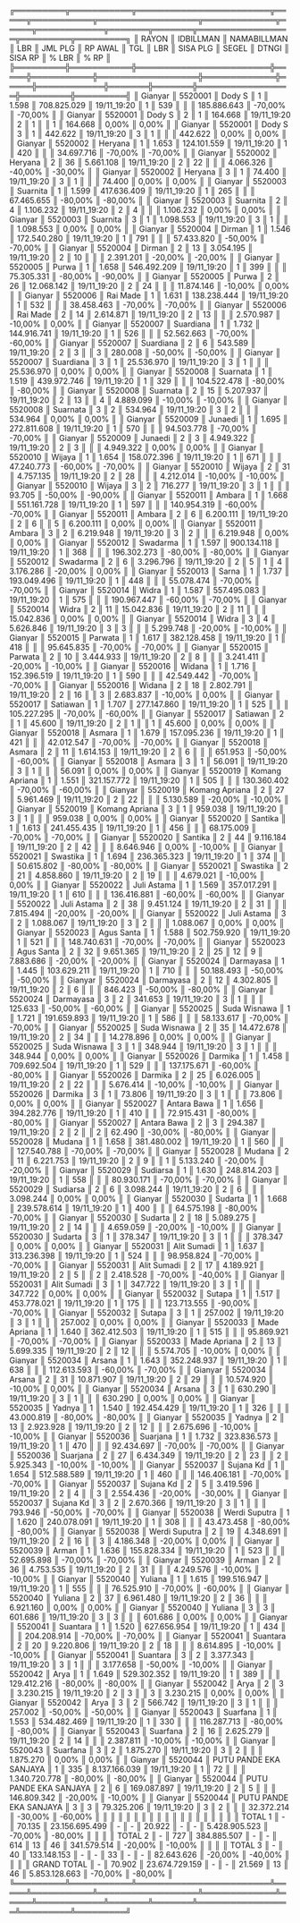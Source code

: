 ╔═════════╦═══════════╦════════════════════════╦═════╦═══════════╦══════════════════╦═════════════╦═════╦════════════╦═══════╦═══════╦═════════════════╦═════════╦═════════╗
║  RAYON  ║ IDBILLMAN ║      NAMABILLMAN       ║ LBR ║  JML PLG  ║     RP AWAL      ║     TGL     ║ LBR ║  SISA PLG  ║ SEGEL ║ DTNGI ║     SISA RP     ║  % LBR  ║  % RP   ║
╠═════════╬═══════════╬════════════════════════╬═════╬═══════════╬══════════════════╬═════════════╬═════╬════════════╬═══════╬═══════╬═════════════════╬═════════╬═════════╣
║ Gianyar ║   5520001 ║ Dody S                 ║ 1   ║  1.598    ║  708.825.029     ║ 19/11_19:20 ║ 1   ║  539       ║       ║       ║  185.886.643    ║ -70,00% ║ -70,00% ║
║ Gianyar ║   5520001 ║ Dody S                 ║ 2   ║  1        ║  164.668         ║ 19/11_19:20 ║ 2   ║  1         ║       ║ 1     ║  164.668        ║ 0,00%   ║ 0,00%   ║
║ Gianyar ║   5520001 ║ Dody S                 ║ 3   ║  1        ║  442.622         ║ 19/11_19:20 ║ 3   ║  1         ║       ║       ║  442.622        ║ 0,00%   ║ 0,00%   ║
║ Gianyar ║   5520002 ║ Heryana                ║ 1   ║  1.653    ║  124.101.559     ║ 19/11_19:20 ║ 1   ║  420       ║       ║       ║  34.697.716     ║ -70,00% ║ -70,00% ║
║ Gianyar ║   5520002 ║ Heryana                ║ 2   ║  36       ║  5.661.108       ║ 19/11_19:20 ║ 2   ║  22        ║       ║       ║  4.066.326      ║ -40,00% ║ -30,00% ║
║ Gianyar ║   5520002 ║ Heryana                ║ 3   ║  1        ║  74.400          ║ 19/11_19:20 ║ 3   ║  1         ║       ║       ║  74.400         ║ 0,00%   ║ 0,00%   ║
║ Gianyar ║   5520003 ║ Suarnita               ║ 1   ║  1.599    ║  417.636.409     ║ 19/11_19:20 ║ 1   ║  265       ║       ║       ║  67.465.655     ║ -80,00% ║ -80,00% ║
║ Gianyar ║   5520003 ║ Suarnita               ║ 2   ║  4        ║  1.106.232       ║ 19/11_19:20 ║ 2   ║  4         ║       ║       ║  1.106.232      ║ 0,00%   ║ 0,00%   ║
║ Gianyar ║   5520003 ║ Suarnita               ║ 3   ║  1        ║  1.098.553       ║ 19/11_19:20 ║ 3   ║  1         ║       ║       ║  1.098.553      ║ 0,00%   ║ 0,00%   ║
║ Gianyar ║   5520004 ║ Dirman                 ║ 1   ║  1.546    ║  172.540.280     ║ 19/11_19:20 ║ 1   ║  791       ║       ║       ║  57.433.820     ║ -50,00% ║ -70,00% ║
║ Gianyar ║   5520004 ║ Dirman                 ║ 2   ║  13       ║  3.054.195       ║ 19/11_19:20 ║ 2   ║  10        ║       ║       ║  2.391.201      ║ -20,00% ║ -20,00% ║
║ Gianyar ║   5520005 ║ Purwa                  ║ 1   ║  1.658    ║  546.492.209     ║ 19/11_19:20 ║ 1   ║  399       ║       ║       ║  75.305.331     ║ -80,00% ║ -90,00% ║
║ Gianyar ║   5520005 ║ Purwa                  ║ 2   ║  26       ║  12.068.142      ║ 19/11_19:20 ║ 2   ║  24        ║       ║       ║  11.874.146     ║ -10,00% ║ 0,00%   ║
║ Gianyar ║   5520006 ║ Rai Made               ║ 1   ║  1.631    ║  138.238.444     ║ 19/11_19:20 ║ 1   ║  532       ║       ║       ║  38.458.463     ║ -70,00% ║ -70,00% ║
║ Gianyar ║   5520006 ║ Rai Made               ║ 2   ║  14       ║  2.614.871       ║ 19/11_19:20 ║ 2   ║  13        ║       ║       ║  2.570.987      ║ -10,00% ║ 0,00%   ║
║ Gianyar ║   5520007 ║ Suardiana              ║ 1   ║  1.732    ║  144.916.741     ║ 19/11_19:20 ║ 1   ║  526       ║       ║       ║  52.562.663     ║ -70,00% ║ -60,00% ║
║ Gianyar ║   5520007 ║ Suardiana              ║ 2   ║  6        ║  543.589         ║ 19/11_19:20 ║ 2   ║  3         ║       ║ 3     ║  280.008        ║ -50,00% ║ -50,00% ║
║ Gianyar ║   5520007 ║ Suardiana              ║ 3   ║  1        ║  25.536.970      ║ 19/11_19:20 ║ 3   ║  1         ║       ║       ║  25.536.970     ║ 0,00%   ║ 0,00%   ║
║ Gianyar ║   5520008 ║ Suarnata               ║ 1   ║  1.519    ║  439.972.746     ║ 19/11_19:20 ║ 1   ║  329       ║       ║       ║  104.522.478    ║ -80,00% ║ -80,00% ║
║ Gianyar ║   5520008 ║ Suarnata               ║ 2   ║  15       ║  5.207.937       ║ 19/11_19:20 ║ 2   ║  13        ║       ║ 4     ║  4.889.099      ║ -10,00% ║ -10,00% ║
║ Gianyar ║   5520008 ║ Suarnata               ║ 3   ║  2        ║  534.964         ║ 19/11_19:20 ║ 3   ║  2         ║       ║       ║  534.964        ║ 0,00%   ║ 0,00%   ║
║ Gianyar ║   5520009 ║ Junaedi                ║ 1   ║  1.695    ║  272.811.608     ║ 19/11_19:20 ║ 1   ║  570       ║       ║       ║  94.503.778     ║ -70,00% ║ -70,00% ║
║ Gianyar ║   5520009 ║ Junaedi                ║ 2   ║  3        ║  4.949.322       ║ 19/11_19:20 ║ 2   ║  3         ║       ║       ║  4.949.322      ║ 0,00%   ║ 0,00%   ║
║ Gianyar ║   5520010 ║ Wijaya                 ║ 1   ║  1.654    ║  158.072.396     ║ 19/11_19:20 ║ 1   ║  671       ║       ║       ║  47.240.773     ║ -60,00% ║ -70,00% ║
║ Gianyar ║   5520010 ║ Wijaya                 ║ 2   ║  31       ║  4.757.135       ║ 19/11_19:20 ║ 2   ║  28        ║       ║       ║  4.212.014      ║ -10,00% ║ -10,00% ║
║ Gianyar ║   5520010 ║ Wijaya                 ║ 3   ║  2        ║  716.277         ║ 19/11_19:20 ║ 3   ║  1         ║       ║       ║  93.705         ║ -50,00% ║ -90,00% ║
║ Gianyar ║   5520011 ║ Ambara                 ║ 1   ║  1.668    ║  551.161.728     ║ 19/11_19:20 ║ 1   ║  597       ║       ║       ║  140.954.319    ║ -60,00% ║ -70,00% ║
║ Gianyar ║   5520011 ║ Ambara                 ║ 2   ║  6        ║  6.200.111       ║ 19/11_19:20 ║ 2   ║  6         ║       ║ 5     ║  6.200.111      ║ 0,00%   ║ 0,00%   ║
║ Gianyar ║   5520011 ║ Ambara                 ║ 3   ║  2        ║  6.219.948       ║ 19/11_19:20 ║ 3   ║  2         ║       ║       ║  6.219.948      ║ 0,00%   ║ 0,00%   ║
║ Gianyar ║   5520012 ║ Swadarma               ║ 1   ║  1.597    ║  900.134.118     ║ 19/11_19:20 ║ 1   ║  368       ║       ║       ║  196.302.273    ║ -80,00% ║ -80,00% ║
║ Gianyar ║   5520012 ║ Swadarma               ║ 2   ║  6        ║  3.296.796       ║ 19/11_19:20 ║ 2   ║  5         ║ 1     ║ 4     ║  3.176.286      ║ -20,00% ║ 0,00%   ║
║ Gianyar ║   5520013 ║ Sarna                  ║ 1   ║  1.737    ║  193.049.496     ║ 19/11_19:20 ║ 1   ║  448       ║       ║       ║  55.078.474     ║ -70,00% ║ -70,00% ║
║ Gianyar ║   5520014 ║ Widra                  ║ 1   ║  1.587    ║  557.495.083     ║ 19/11_19:20 ║ 1   ║  575       ║       ║       ║  190.967.447    ║ -60,00% ║ -70,00% ║
║ Gianyar ║   5520014 ║ Widra                  ║ 2   ║  11       ║  15.042.836      ║ 19/11_19:20 ║ 2   ║  11        ║       ║       ║  15.042.836     ║ 0,00%   ║ 0,00%   ║
║ Gianyar ║   5520014 ║ Widra                  ║ 3   ║  4        ║  5.626.846       ║ 19/11_19:20 ║ 3   ║  3         ║       ║       ║  5.299.748      ║ -20,00% ║ -10,00% ║
║ Gianyar ║   5520015 ║ Parwata                ║ 1   ║  1.617    ║  382.128.458     ║ 19/11_19:20 ║ 1   ║  418       ║       ║       ║  95.645.835     ║ -70,00% ║ -70,00% ║
║ Gianyar ║   5520015 ║ Parwata                ║ 2   ║  10       ║  3.444.933       ║ 19/11_19:20 ║ 2   ║  8         ║       ║       ║  3.241.411      ║ -20,00% ║ -10,00% ║
║ Gianyar ║   5520016 ║ Widana                 ║ 1   ║  1.716    ║  152.396.519     ║ 19/11_19:20 ║ 1   ║  590       ║       ║       ║  42.549.442     ║ -70,00% ║ -70,00% ║
║ Gianyar ║   5520016 ║ Widana                 ║ 2   ║  18       ║  2.802.791       ║ 19/11_19:20 ║ 2   ║  16        ║       ║ 3     ║  2.683.837      ║ -10,00% ║ 0,00%   ║
║ Gianyar ║   5520017 ║ Satiawan               ║ 1   ║  1.707    ║  277.147.860     ║ 19/11_19:20 ║ 1   ║  525       ║       ║       ║  105.227.295    ║ -70,00% ║ -60,00% ║
║ Gianyar ║   5520017 ║ Satiawan               ║ 2   ║  1        ║  45.600          ║ 19/11_19:20 ║ 2   ║  1         ║       ║ 1     ║  45.600         ║ 0,00%   ║ 0,00%   ║
║ Gianyar ║   5520018 ║ Asmara                 ║ 1   ║  1.679    ║  157.095.236     ║ 19/11_19:20 ║ 1   ║  421       ║       ║       ║  42.012.547     ║ -70,00% ║ -70,00% ║
║ Gianyar ║   5520018 ║ Asmara                 ║ 2   ║  11       ║  1.614.153       ║ 19/11_19:20 ║ 2   ║  6         ║       ║       ║  651.953        ║ -50,00% ║ -60,00% ║
║ Gianyar ║   5520018 ║ Asmara                 ║ 3   ║  1        ║  56.091          ║ 19/11_19:20 ║ 3   ║  1         ║       ║       ║  56.091         ║ 0,00%   ║ 0,00%   ║
║ Gianyar ║   5520019 ║ Komang Apriana         ║ 1   ║  1.551    ║  321.157.772     ║ 19/11_19:20 ║ 1   ║  505       ║       ║       ║  130.360.402    ║ -70,00% ║ -60,00% ║
║ Gianyar ║   5520019 ║ Komang Apriana         ║ 2   ║  27       ║  5.961.469       ║ 19/11_19:20 ║ 2   ║  22        ║       ║       ║  5.130.589      ║ -20,00% ║ -10,00% ║
║ Gianyar ║   5520019 ║ Komang Apriana         ║ 3   ║  1        ║  959.038         ║ 19/11_19:20 ║ 3   ║  1         ║       ║       ║  959.038        ║ 0,00%   ║ 0,00%   ║
║ Gianyar ║   5520020 ║ Santika                ║ 1   ║  1.613    ║  241.455.435     ║ 19/11_19:20 ║ 1   ║  456       ║       ║       ║  68.175.009     ║ -70,00% ║ -70,00% ║
║ Gianyar ║   5520020 ║ Santika                ║ 2   ║  44       ║  9.116.184       ║ 19/11_19:20 ║ 2   ║  42        ║       ║       ║  8.646.946      ║ 0,00%   ║ -10,00% ║
║ Gianyar ║   5520021 ║ Swastika               ║ 1   ║  1.694    ║  236.365.323     ║ 19/11_19:20 ║ 1   ║  374       ║       ║       ║  50.615.802     ║ -80,00% ║ -80,00% ║
║ Gianyar ║   5520021 ║ Swastika               ║ 2   ║  21       ║  4.858.860       ║ 19/11_19:20 ║ 2   ║  19        ║       ║       ║  4.679.021      ║ -10,00% ║ 0,00%   ║
║ Gianyar ║   5520022 ║ Juli Astama            ║ 1   ║  1.569    ║  357.017.291     ║ 19/11_19:20 ║ 1   ║  610       ║       ║       ║  136.416.881    ║ -60,00% ║ -60,00% ║
║ Gianyar ║   5520022 ║ Juli Astama            ║ 2   ║  38       ║  9.451.124       ║ 19/11_19:20 ║ 2   ║  31        ║       ║       ║  7.815.494      ║ -20,00% ║ -20,00% ║
║ Gianyar ║   5520022 ║ Juli Astama            ║ 3   ║  2        ║  1.088.067       ║ 19/11_19:20 ║ 3   ║  2         ║       ║       ║  1.088.067      ║ 0,00%   ║ 0,00%   ║
║ Gianyar ║   5520023 ║ Agus Santa             ║ 1   ║  1.588    ║  502.759.920     ║ 19/11_19:20 ║ 1   ║  521       ║       ║       ║  148.740.631    ║ -70,00% ║ -70,00% ║
║ Gianyar ║   5520023 ║ Agus Santa             ║ 2   ║  32       ║  9.651.365       ║ 19/11_19:20 ║ 2   ║  25        ║ 12    ║ 9     ║  7.883.686      ║ -20,00% ║ -20,00% ║
║ Gianyar ║   5520024 ║ Darmayasa              ║ 1   ║  1.445    ║  103.629.211     ║ 19/11_19:20 ║ 1   ║  710       ║       ║       ║  50.188.493     ║ -50,00% ║ -50,00% ║
║ Gianyar ║   5520024 ║ Darmayasa              ║ 2   ║  12       ║  4.302.805       ║ 19/11_19:20 ║ 2   ║  6         ║       ║       ║  846.423        ║ -50,00% ║ -80,00% ║
║ Gianyar ║   5520024 ║ Darmayasa              ║ 3   ║  2        ║  341.653         ║ 19/11_19:20 ║ 3   ║  1         ║       ║       ║  125.633        ║ -50,00% ║ -60,00% ║
║ Gianyar ║   5520025 ║ Suda Wisnawa           ║ 1   ║  1.721    ║  191.659.893     ║ 19/11_19:20 ║ 1   ║  586       ║       ║       ║  58.133.617     ║ -70,00% ║ -70,00% ║
║ Gianyar ║   5520025 ║ Suda Wisnawa           ║ 2   ║  35       ║  14.472.678      ║ 19/11_19:20 ║ 2   ║  34        ║       ║       ║  14.278.896     ║ 0,00%   ║ 0,00%   ║
║ Gianyar ║   5520025 ║ Suda Wisnawa           ║ 3   ║  1        ║  348.944         ║ 19/11_19:20 ║ 3   ║  1         ║       ║       ║  348.944        ║ 0,00%   ║ 0,00%   ║
║ Gianyar ║   5520026 ║ Darmika                ║ 1   ║  1.458    ║  709.692.504     ║ 19/11_19:20 ║ 1   ║  529       ║       ║       ║  137.175.671    ║ -60,00% ║ -80,00% ║
║ Gianyar ║   5520026 ║ Darmika                ║ 2   ║  25       ║  6.026.005       ║ 19/11_19:20 ║ 2   ║  22        ║       ║       ║  5.676.414      ║ -10,00% ║ -10,00% ║
║ Gianyar ║   5520026 ║ Darmika                ║ 3   ║  1        ║  73.806          ║ 19/11_19:20 ║ 3   ║  1         ║       ║       ║  73.806         ║ 0,00%   ║ 0,00%   ║
║ Gianyar ║   5520027 ║ Antara Bawa            ║ 1   ║  1.656    ║  394.282.776     ║ 19/11_19:20 ║ 1   ║  410       ║       ║       ║  72.915.431     ║ -80,00% ║ -80,00% ║
║ Gianyar ║   5520027 ║ Antara Bawa            ║ 2   ║  3        ║  294.387         ║ 19/11_19:20 ║ 2   ║  2         ║       ║ 2     ║  62.490         ║ -30,00% ║ -80,00% ║
║ Gianyar ║   5520028 ║ Mudana                 ║ 1   ║  1.658    ║  381.480.002     ║ 19/11_19:20 ║ 1   ║  560       ║       ║       ║  127.540.788    ║ -70,00% ║ -70,00% ║
║ Gianyar ║   5520028 ║ Mudana                 ║ 2   ║  11       ║  6.221.753       ║ 19/11_19:20 ║ 2   ║  9         ║       ║ 1     ║  5.133.240      ║ -20,00% ║ -20,00% ║
║ Gianyar ║   5520029 ║ Sudiarsa               ║ 1   ║  1.630    ║  248.814.203     ║ 19/11_19:20 ║ 1   ║  558       ║       ║       ║  80.930.171     ║ -70,00% ║ -70,00% ║
║ Gianyar ║   5520029 ║ Sudiarsa               ║ 2   ║  6        ║  3.098.244       ║ 19/11_19:20 ║ 2   ║  6         ║       ║       ║  3.098.244      ║ 0,00%   ║ 0,00%   ║
║ Gianyar ║   5520030 ║ Sudarta                ║ 1   ║  1.668    ║  239.578.614     ║ 19/11_19:20 ║ 1   ║  400       ║       ║       ║  64.575.198     ║ -80,00% ║ -70,00% ║
║ Gianyar ║   5520030 ║ Sudarta                ║ 2   ║  18       ║  5.089.275       ║ 19/11_19:20 ║ 2   ║  14        ║       ║       ║  4.659.059      ║ -20,00% ║ -10,00% ║
║ Gianyar ║   5520030 ║ Sudarta                ║ 3   ║  1        ║  378.347         ║ 19/11_19:20 ║ 3   ║  1         ║       ║       ║  378.347        ║ 0,00%   ║ 0,00%   ║
║ Gianyar ║   5520031 ║ Alit Sumadi            ║ 1   ║  1.637    ║  313.236.398     ║ 19/11_19:20 ║ 1   ║  524       ║       ║       ║  98.958.824     ║ -70,00% ║ -70,00% ║
║ Gianyar ║   5520031 ║ Alit Sumadi            ║ 2   ║  17       ║  4.189.921       ║ 19/11_19:20 ║ 2   ║  5         ║       ║ 2     ║  2.418.528      ║ -70,00% ║ -40,00% ║
║ Gianyar ║   5520031 ║ Alit Sumadi            ║ 3   ║  1        ║  347.722         ║ 19/11_19:20 ║ 3   ║  1         ║       ║       ║  347.722        ║ 0,00%   ║ 0,00%   ║
║ Gianyar ║   5520032 ║ Sutapa                 ║ 1   ║  1.517    ║  453.778.021     ║ 19/11_19:20 ║ 1   ║  175       ║       ║       ║  123.713.555    ║ -90,00% ║ -70,00% ║
║ Gianyar ║   5520032 ║ Sutapa                 ║ 3   ║  1        ║  257.002         ║ 19/11_19:20 ║ 3   ║  1         ║       ║       ║  257.002        ║ 0,00%   ║ 0,00%   ║
║ Gianyar ║   5520033 ║ Made Apriana           ║ 1   ║  1.640    ║  362.412.503     ║ 19/11_19:20 ║ 1   ║  515       ║       ║       ║  95.869.921     ║ -70,00% ║ -70,00% ║
║ Gianyar ║   5520033 ║ Made Apriana           ║ 2   ║  13       ║  5.699.335       ║ 19/11_19:20 ║ 2   ║  12        ║       ║       ║  5.574.705      ║ -10,00% ║ 0,00%   ║
║ Gianyar ║   5520034 ║ Arsana                 ║ 1   ║  1.643    ║  352.248.937     ║ 19/11_19:20 ║ 1   ║  638       ║       ║       ║  112.613.593    ║ -60,00% ║ -70,00% ║
║ Gianyar ║   5520034 ║ Arsana                 ║ 2   ║  31       ║  10.871.907      ║ 19/11_19:20 ║ 2   ║  29        ║       ║       ║  10.574.920     ║ -10,00% ║ 0,00%   ║
║ Gianyar ║   5520034 ║ Arsana                 ║ 3   ║  1        ║  630.290         ║ 19/11_19:20 ║ 3   ║  1         ║       ║       ║  630.290        ║ 0,00%   ║ 0,00%   ║
║ Gianyar ║   5520035 ║ Yadnya                 ║ 1   ║  1.540    ║  192.454.429     ║ 19/11_19:20 ║ 1   ║  326       ║       ║       ║  43.000.819     ║ -80,00% ║ -80,00% ║
║ Gianyar ║   5520035 ║ Yadnya                 ║ 2   ║  13       ║  2.923.928       ║ 19/11_19:20 ║ 2   ║  12        ║       ║       ║  2.675.696      ║ -10,00% ║ -10,00% ║
║ Gianyar ║   5520036 ║ Suarjana               ║ 1   ║  1.732    ║  323.836.573     ║ 19/11_19:20 ║ 1   ║  470       ║       ║       ║  92.434.697     ║ -70,00% ║ -70,00% ║
║ Gianyar ║   5520036 ║ Suarjana               ║ 2   ║  27       ║  6.434.349       ║ 19/11_19:20 ║ 2   ║  23        ║       ║ 2     ║  5.925.343      ║ -10,00% ║ -10,00% ║
║ Gianyar ║   5520037 ║ Sujana Kd              ║ 1   ║  1.654    ║  512.588.589     ║ 19/11_19:20 ║ 1   ║  460       ║       ║       ║  146.406.181    ║ -70,00% ║ -70,00% ║
║ Gianyar ║   5520037 ║ Sujana Kd              ║ 2   ║  5        ║  3.419.596       ║ 19/11_19:20 ║ 2   ║  4         ║       ║ 3     ║  2.554.436      ║ -20,00% ║ -30,00% ║
║ Gianyar ║   5520037 ║ Sujana Kd              ║ 3   ║  2        ║  2.670.366       ║ 19/11_19:20 ║ 3   ║  1         ║       ║       ║  793.946        ║ -50,00% ║ -70,00% ║
║ Gianyar ║   5520038 ║ Werdi Suputra          ║ 1   ║  1.620    ║  240.078.091     ║ 19/11_19:20 ║ 1   ║  308       ║       ║       ║  43.473.458     ║ -80,00% ║ -80,00% ║
║ Gianyar ║   5520038 ║ Werdi Suputra          ║ 2   ║  19       ║  4.348.691       ║ 19/11_19:20 ║ 2   ║  16        ║       ║ 3     ║  4.186.348      ║ -20,00% ║ 0,00%   ║
║ Gianyar ║   5520039 ║ Arman                  ║ 1   ║  1.636    ║  155.828.334     ║ 19/11_19:20 ║ 1   ║  523       ║       ║       ║  52.695.898     ║ -70,00% ║ -70,00% ║
║ Gianyar ║   5520039 ║ Arman                  ║ 2   ║  36       ║  4.753.535       ║ 19/11_19:20 ║ 2   ║  31        ║       ║       ║  4.249.576      ║ -10,00% ║ -10,00% ║
║ Gianyar ║   5520040 ║ Yuliana                ║ 1   ║  1.615    ║  199.516.947     ║ 19/11_19:20 ║ 1   ║  555       ║       ║       ║  76.525.910     ║ -70,00% ║ -60,00% ║
║ Gianyar ║   5520040 ║ Yuliana                ║ 2   ║  37       ║  6.961.480       ║ 19/11_19:20 ║ 2   ║  36        ║       ║       ║  6.921.160      ║ 0,00%   ║ 0,00%   ║
║ Gianyar ║   5520040 ║ Yuliana                ║ 3   ║  3        ║  601.686         ║ 19/11_19:20 ║ 3   ║  3         ║       ║       ║  601.686        ║ 0,00%   ║ 0,00%   ║
║ Gianyar ║   5520041 ║ Suantara               ║ 1   ║  1.520    ║  627.656.954     ║ 19/11_19:20 ║ 1   ║  434       ║       ║       ║  204.208.914    ║ -70,00% ║ -70,00% ║
║ Gianyar ║   5520041 ║ Suantara               ║ 2   ║  20       ║  9.220.806       ║ 19/11_19:20 ║ 2   ║  18        ║       ║       ║  8.614.895      ║ -10,00% ║ -10,00% ║
║ Gianyar ║   5520041 ║ Suantara               ║ 3   ║  2        ║  3.377.343       ║ 19/11_19:20 ║ 3   ║  1         ║       ║       ║  3.177.658      ║ -50,00% ║ -10,00% ║
║ Gianyar ║   5520042 ║ Arya                   ║ 1   ║  1.649    ║  529.302.352     ║ 19/11_19:20 ║ 1   ║  389       ║       ║       ║  129.412.216    ║ -80,00% ║ -80,00% ║
║ Gianyar ║   5520042 ║ Arya                   ║ 2   ║  3        ║  3.230.215       ║ 19/11_19:20 ║ 2   ║  3         ║       ║ 3     ║  3.230.215      ║ 0,00%   ║ 0,00%   ║
║ Gianyar ║   5520042 ║ Arya                   ║ 3   ║  2        ║  566.742         ║ 19/11_19:20 ║ 3   ║  1         ║       ║       ║  257.002        ║ -50,00% ║ -50,00% ║
║ Gianyar ║   5520043 ║ Suarfana               ║ 1   ║  1.553    ║  534.482.469     ║ 19/11_19:20 ║ 1   ║  330       ║       ║       ║  116.287.713    ║ -80,00% ║ -80,00% ║
║ Gianyar ║   5520043 ║ Suarfana               ║ 2   ║  16       ║  2.625.279       ║ 19/11_19:20 ║ 2   ║  14        ║       ║       ║  2.387.811      ║ -10,00% ║ -10,00% ║
║ Gianyar ║   5520043 ║ Suarfana               ║ 3   ║  2        ║  1.875.270       ║ 19/11_19:20 ║ 3   ║  2         ║       ║       ║  1.875.270      ║ 0,00%   ║ 0,00%   ║
║ Gianyar ║   5520044 ║ PUTU PANDE EKA SANJAYA ║ 1   ║  335      ║  8.137.166.039   ║ 19/11_19:20 ║ 1   ║  72        ║       ║       ║  1.340.720.778  ║ -80,00% ║ -80,00% ║
║ Gianyar ║   5520044 ║ PUTU PANDE EKA SANJAYA ║ 2   ║  6        ║  169.087.897     ║ 19/11_19:20 ║ 2   ║  5         ║       ║       ║  146.809.342    ║ -20,00% ║ -10,00% ║
║ Gianyar ║   5520044 ║ PUTU PANDE EKA SANJAYA ║ 3   ║  3        ║  79.325.206      ║ 19/11_19:20 ║ 3   ║  2         ║       ║       ║  32.372.214     ║ -30,00% ║ -60,00% ║
║         ║           ║                        ║     ║           ║                  ║             ║     ║            ║       ║       ║                 ║         ║         ║
║         ║           ║  TOTAL 1               ║  -  ║  70.135   ║  23.156.695.499  ║  -          ║  -  ║  20.922    ║  -    ║  -    ║  5.428.905.523  ║ -70,00% ║ -80,00% ║
║         ║           ║  TOTAL 2               ║  -  ║  727      ║  384.885.507     ║  -          ║  -  ║  614       ║  13   ║  46   ║  341.579.514    ║ -20,00% ║ -10,00% ║
║         ║           ║  TOTAL 3               ║  -  ║  40       ║  133.148.153     ║  -          ║  -  ║  33        ║  -    ║  -    ║  82.643.626     ║ -20,00% ║ -40,00% ║
║         ║           ║  GRAND TOTAL           ║  -  ║  70.902   ║  23.674.729.159  ║  -          ║  -  ║  21.569    ║  13   ║  46   ║  5.853.128.663  ║ -70,00% ║ -80,00% ║
╚═════════╩═══════════╩════════════════════════╩═════╩═══════════╩══════════════════╩═════════════╩═════╩════════════╩═══════╩═══════╩═════════════════╩═════════╩═════════╝
